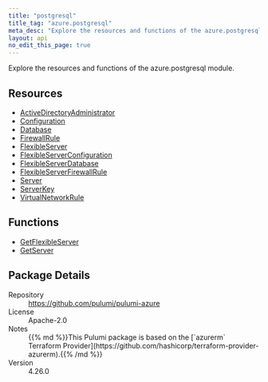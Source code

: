 ```yaml
---
title: "postgresql"
title_tag: "azure.postgresql"
meta_desc: "Explore the resources and functions of the azure.postgresql module."
layout: api
no_edit_this_page: true
---
```


<!-- WARNING: this file was generated by Pulumi Docs Generator. -->
<!-- Do not edit by hand unless you're certain you know what you are doing! -->

Explore the resources and functions of the azure.postgresql module.

<h2 id="resources">Resources</h2>
<ul class="api">
    <li><a href="activedirectoryadministrator" title="ActiveDirectoryAdministrator"><span class="api-symbol api-symbol--resource"></span>ActiveDirectoryAdministrator</a></li>
    <li><a href="configuration" title="Configuration"><span class="api-symbol api-symbol--resource"></span>Configuration</a></li>
    <li><a href="database" title="Database"><span class="api-symbol api-symbol--resource"></span>Database</a></li>
    <li><a href="firewallrule" title="FirewallRule"><span class="api-symbol api-symbol--resource"></span>FirewallRule</a></li>
    <li><a href="flexibleserver" title="FlexibleServer"><span class="api-symbol api-symbol--resource"></span>FlexibleServer</a></li>
    <li><a href="flexibleserverconfiguration" title="FlexibleServerConfiguration"><span class="api-symbol api-symbol--resource"></span>FlexibleServerConfiguration</a></li>
    <li><a href="flexibleserverdatabase" title="FlexibleServerDatabase"><span class="api-symbol api-symbol--resource"></span>FlexibleServerDatabase</a></li>
    <li><a href="flexibleserverfirewallrule" title="FlexibleServerFirewallRule"><span class="api-symbol api-symbol--resource"></span>FlexibleServerFirewallRule</a></li>
    <li><a href="server" title="Server"><span class="api-symbol api-symbol--resource"></span>Server</a></li>
    <li><a href="serverkey" title="ServerKey"><span class="api-symbol api-symbol--resource"></span>ServerKey</a></li>
    <li><a href="virtualnetworkrule" title="VirtualNetworkRule"><span class="api-symbol api-symbol--resource"></span>VirtualNetworkRule</a></li>
</ul>

<h2 id="functions">Functions</h2>
<ul class="api">
    <li><a href="getflexibleserver" title="GetFlexibleServer"><span class="api-symbol api-symbol--function"></span>GetFlexibleServer</a></li>
    <li><a href="getserver" title="GetServer"><span class="api-symbol api-symbol--function"></span>GetServer</a></li>
</ul>

<h2 id="package-details">Package Details</h2>
<dl class="package-details">
	<dt>Repository</dt>
	<dd><a href="https://github.com/pulumi/pulumi-azure">https://github.com/pulumi/pulumi-azure</a></dd>
	<dt>License</dt>
	<dd>Apache-2.0</dd>
	<dt>Notes</dt>
	<dd>{{% md %}}This Pulumi package is based on the [`azurerm` Terraform Provider](https://github.com/hashicorp/terraform-provider-azurerm).{{% /md %}}</dd>
	<dt>Version</dt>
	<dd>4.26.0</dd>
</dl>


